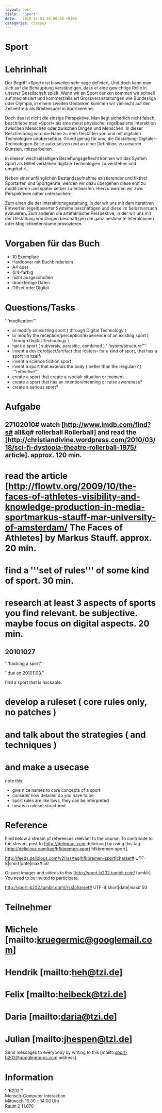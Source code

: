 ```yaml
---
layout: post
title:  "Sport"
date:   2010-12-01 10:00:00 +0100
categories: classes
---
```


# Sport

# Lehrinhalt
Der Begriff »Sport« ist bisweilen sehr vage definiert. Und doch kann man sich auf die Behauptung verständigen, dass er eine gewichtige Rolle in unserer Gesellschaft spielt. Wenn wir an Sport denken kommen wir schnell auf mediatisiert und kommerzialisiert Grossveranstaltungen wie Bundesliga oder Olympia, in einem zweiten Gedanken kommen wir vielleicht auf den Zeitvertreib als Breitensport in Sportvereine.

Doch das ist nicht die einzige Perspektive. Man liegt sicherlich nicht falsch, beschriebe man »Sport« als eine meist physische, regelbasierte Interaktion zwischen Menschen oder zwischen Dingen und Menschen. In dieser Beschreibung wird die Nähe zu dem Gestalten von und mit digitalen Technologien unübersehbar. Grund genug für uns, die Gestaltung-Digitaler-Technologien-Brille aufzusetzen und an einer Definition, zu unseren Gunsten, mitzuarbeiten.

In diesem wechselseitigen Beziehungsgeflecht können wir das System Sport als Mittel verstehen digitale Technologien zu verstehen und umgekehrt.

Neben einer anfänglichen Bestandsaufnahme existierender und fiktiver Sportarten und Sportgeräte, werden wir dazu übergehen diese erst zu modifizieren und später selber zu entwerfen. Hierzu werden wir zwei Perspektiven näher untersuchen:

Zum einen die der Interaktionsgestaltung, in der wir uns mit dem iterativen Entwerfen regelbasierter Systeme beschäftigen und diese im Selbstversuch evaluieren. Zum anderen die artefaktische Perspektive, in der wir uns mit der Gestaltung von Dingen beschäftigen die ganz bestimmte Interaktionen oder Möglichkeitenräume provozieren.

# Vorgaben für das Buch
* 10 Exemplare
* Hardcover mit Buchbinderleim
* A4 quer
* 4/4-farbig
* nicht ausgeschoßen
* druckfertige Daten
* Offset oder Digital


# Questions/Tasks
'''modfication'''
* a/ modify an existing sport ( through Digital Technology )
* b/ modfiy the reception/perception/experience of an existing sport ( through Digital Technology  )
* hack a sport ( subversiv, parasitic, combined )
'''sytem/structure''''
* invent a device/object/artifact that ›caters‹ for a kind of sport, that has a sport ›in itself‹
* invent a science ficition sport
* invent a sport that extends the body ( better than the ›regular‹? )
'''reflective'''
* create a sport that create a ›social‹ situation or moment
* create a sport that has an intention/meaning or raise awareness?
* create a serious sport?


# Aufgabe
## 27102010# watch [http://www.imdb.com/find?s# all&q# rollerball Rollerball] and read the [http://christiandivine.wordpress.com/2010/03/18/sci-fi-dystopia-theatre-rollerball-1975/ article]. approx. 120 min.
# read the article [http://flowtv.org/2009/10/the-faces-of-athletes-visibility-and-knowledge-production-in-media-sportmarkus-stauff-mar-university-of-amsterdam/ The Faces of Athletes] by Markus Stauff. approx. 20 min.
# find a '''set of rules''' of some kind of sport. 30 min.
# research at least 3 aspects of sports you find relevant. be subjective. maybe focus on digital aspects. 20 min.

## 20101027
'''hacking a sport'''

''due on 20101103.''

find a sport that is hackable. 

# develop a ruleset ( core rules only, no patches )
# and talk about the strategies ( and techniques )
# and make a usecase

note this:

* give nice names to core concepts of a sport
* consider how detailed do you have to be
* sport rules are like laws, they can be interpreted
* how is a ruleset structured


# Reference
Find below a stream of references relevant to the course. To contribute to the stream, post to [http://delicious.com delicious] by using this tag [http://delicious.com/tag/hfkbremen-sport hfkbremen-sport].

<rss>http://feeds.delicious.com/v2/rss/tag/hfkbremen-sport|charset# UTF-8|short|date|max# 50</rss>


Or post images and videos to this [http://sport-b202.tumblr.com/ tumblr]. You need to be invited to participate.

<rss>http://sport-b202.tumblr.com//rss|charset# UTF-8|short|date|max# 50</rss>


# Teilnehmer
# Michele [mailto:kruegermic@googlemail.com]
# Hendrik [mailto:heh@tzi.de]
# Felix [mailto:heibeck@tzi.de]
# Daria [mailto:daria@tzi.de]
# Julian [mailto:jhespen@tzi.de]

Send messages to everybody by writing to this [mailto:sport-b202@googlegroups.com address].

# Information
'''B202'''<br/>
Mensch-Computer Interaktion<br/>
Mittwoch 10.00 – 14.00 Uhr<br/>
Raum 2 11.070



